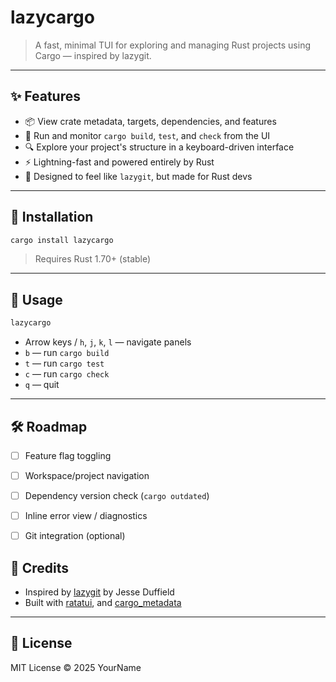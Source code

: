# lazycargo

> A fast, minimal TUI for exploring and managing Rust projects using Cargo — inspired by lazygit.


---

## ✨ Features

- 📦 View crate metadata, targets, dependencies, and features
- 🧪 Run and monitor `cargo build`, `test`, and `check` from the UI
- 🔍 Explore your project's structure in a keyboard-driven interface
- ⚡ Lightning-fast and powered entirely by Rust
- 🧰 Designed to feel like `lazygit`, but made for Rust devs

---

## 🧱 Installation

```bash
cargo install lazycargo
````

> Requires Rust 1.70+ (stable)

---

## 🚀 Usage

```bash
lazycargo
```

* Arrow keys / `h`, `j`, `k`, `l` — navigate panels
* `b` — run `cargo build`
* `t` — run `cargo test`
* `c` — run `cargo check`
* `q` — quit

---

## 🛠️ Roadmap

* [ ] Feature flag toggling
* [ ] Workspace/project navigation
* [ ] Dependency version check (`cargo outdated`)
* [ ] Inline error view / diagnostics
* [ ] Git integration (optional)


## 🤝 Credits

* Inspired by [lazygit](https://github.com/jesseduffield/lazygit) by Jesse Duffield
* Built with [ratatui](https://github.com/tui-rs-revival/ratatui), and [cargo\_metadata](https://crates.io/crates/cargo_metadata)

---

## 📄 License

MIT License © 2025 YourName

